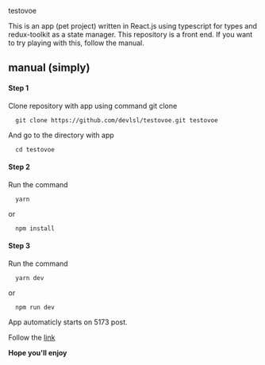testovoe

This is an app (pet project) written in React.js using typescript for types and redux-toolkit as a state manager.
This repository is a front end. If you want to try playing with this, follow the manual.

## manual (simply)

#### Step 1

Clone repository with app using command git clone

```
  git clone https://github.com/devlsl/testovoe.git testovoe
```

And go to the directory with app

```
  cd testovoe
```

#### Step 2

Run the command 

```
  yarn
```

or 

```
  npm install
```


#### Step 3

Run the command 

```
  yarn dev
```

or 

```
  npm run dev
```

App automaticly starts on 5173 post.

Follow the [link](http://localhost:5173/)

**Hope you'll enjoy**

